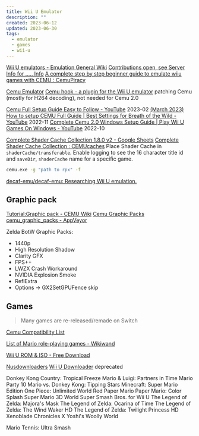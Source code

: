 ```yaml
---
title: Wii U Emulator
description: ""
created: 2023-06-12
updated: 2023-06-30
tags:
  - emulator
  - games
  - wii-u
---
```


[Wii U emulators - Emulation General Wiki](https://emulation.gametechwiki.com/index.php/Wii_U_emulators)
[Contributions open, see Server Info for ..... Info](https://wiki.agilly1989.xyz/)
[A complete step by step beginner guide to emulate wiiu games with CEMU : CemuPiracy](https://www.reddit.com/r/CemuPiracy/comments/144zcdl/a_complete_step_by_step_beginner_guide_to_emulate/)

[Cemu Emulator](http://cemu.info/)
[Cemu hook - a plugin for the Wii U emulator](https://cemuhook.sshnuke.net/) patching Cemu (mostly for H264 decoding), not needed for Cemu 2.0

[Cemu Full Setup Guide Easy to Follow - YouTube](https://www.youtube.com/watch?v=j82yK6z8Oj4) 2023-02
[(March 2023) How to setup CEMU Full Guide | Best Settings for Breath of the Wild - YouTube](https://www.youtube.com/watch?v=XDd36P3jQ1I) 2022-11
[Complete Cemu 2.0 Windows Setup Guide | Play Wii U Games On Windows - YouTube](https://www.youtube.com/watch?v=j0s-q5TghjU) 2022-10

[Complete Shader Cache Collection 1.8.0 v2 - Google Sheets](https://docs.google.com/spreadsheets/d/1S05wt1T4AkZu3qrtU2iE76unfB4Xb5Y8CHnz2f3PoYA/edit#gid=0)
[Complete Shader Cache Collection : CEMUcaches](https://www.reddit.com/r/CEMUcaches/comments/622702/complete_shader_cache_collection/?st=j5oyaai0&sh=c911de11)
Place Shader Cache in `shaderCache/transferable`.
Enable logging to see the 16 character title id and `saveDir`, `shaderCache` name for a specific game.

```sh
cemu.exe -g "path to rpx" -f
```

[decaf-emu/decaf-emu: Researching Wii U emulation.](https://github.com/decaf-emu/decaf-emu)

## Graphic pack

[Tutorial:Graphic pack - CEMU Wiki](http://compat.cemu.info/wiki/Tutorial:Graphic_pack)
[Cemu Graphic Packs](https://slashiee.github.io/cemu_graphic_packs/)
[cemu_graphic_packs - AppVeyor](https://ci.appveyor.com/project/slashiee/cemu-graphic-packs/build/artifacts)

Zelda BotW Graphic Packs:

- 1440p
- High Resolution Shadow
- Clarity GFX
- FPS++
- LWZX Crash Workaround
- NVIDIA Explosion Smoke
- ReflExtra
- Options -> GX2SetGPUFence skip

## Games

> Many games are re-released/remade on Switch

[Cemu Compatibility List](http://compat.cemu.info/)

[List of Mario role-playing games - Wikiwand](https://www.wikiwand.com/en/List_of_Mario_role-playing_games#)

[Wii U ROM & ISO - Free Download](https://romsfun.com/roms/wii-u)

[Nusdownloaders](https://testing.agilly1989.xyz/#/WiiU/Tools/Nusdownloaders/JNUSTool)
[Wii U Downloader](https://testing.agilly1989.xyz/#/WiiU/Tools/Nusdownloaders/WiiUDownloader) deprecated

Donkey Kong Country: Tropical Freeze
Mario & Luigi: Partners in Time
Mario Party 10
Mario vs. Donkey Kong: Tipping Stars
Minecraft: Super Mario Edition
One Piece: Unlimited World Red
Paper Mario
Paper Mario: Color Splash
Super Mario 3D World
Super Smash Bros. for Wii U
The Legend of Zelda: Majora's Mask
The Legend of Zelda: Ocarina of Time
The Legend of Zelda: The Wind Waker HD
The Legend of Zelda: Twilight Princess HD
Xenoblade Chronicles X
Yoshi's Woolly World

Mario Tennis: Ultra Smash
